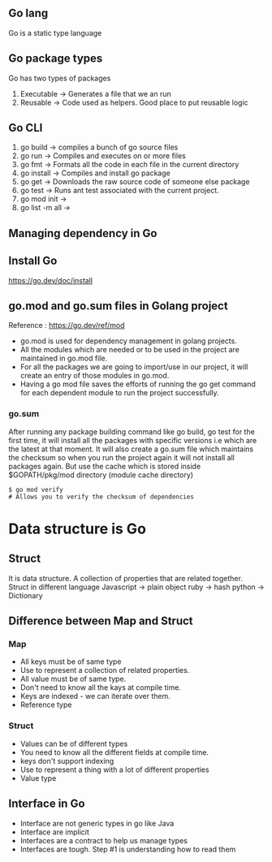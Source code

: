 ## Go lang
Go is a static type language 

## Go package types 
Go has two types of packages 
1. Executable -> Generates a file that we an run 
2. Reusable     -> Code used as helpers. Good place to put reusable logic

## Go CLI 
 1. go build    -> compiles a bunch of go source files
 2. go run      -> Compiles and executes on or more files 
 3. go fmt      -> Formats all the code in each file in the current directory
 4. go install  -> Compiles and install go package
 5. go get      -> Downloads the raw source code of someone else package 
 6. go test     -> Runs ant test associated with the current project. 
 7. go mod init -> 
 7. go list -m all -> 

## Managing dependency in Go 

## Install Go
https://go.dev/doc/install


## go.mod and go.sum files in Golang project
Reference : https://go.dev/ref/mod
 * go.mod is used for dependency management in golang projects.
 * All the modules which are needed or to be used in the project are maintained in go.mod file.
 * For all the packages we are going to import/use in our project, it will create an entry of those modules in go.mod. 
 * Having a go mod file saves the efforts of running the go get command for each dependent module to run  the project successfully.

### go.sum 
After running any package building command like go build, go test for
the first time, it will install all the packages with specific versions i.e which are the latest at that moment.
It will also create a go.sum file which maintains the checksum so when you run the project again it will not install all packages again. But use the cache which is stored inside $GOPATH/pkg/mod directory (module cache directory)
```
$ go mod verify
# Allows you to verify the checksum of dependencies
```

# Data structure is Go
## Struct
It is data structure. A collection of properties that are related together.
Struct in different language
Javascript -> plain object
ruby       -> hash
python     -> Dictionary

 ## Difference between Map and Struct
 ### Map
 * All keys must be of same type
 * Use to represent a collection of related properties.
 * All value must be of same type.
 * Don't need to know all the kays at compile time.
 * Keys are indexed - we can iterate over them.
 * Reference type
### Struct
* Values can be of different types
* You need to know all the different fields at compile time.
* keys don't support  indexing
* Use to represent a thing with a lot of different properties
* Value type 

## Interface in Go
* Interface are not generic types in go like Java
* Interface are implicit
* Interfaces are a contract to help us manage types
* Interfaces are tough. Step #1 is understanding how to read them
